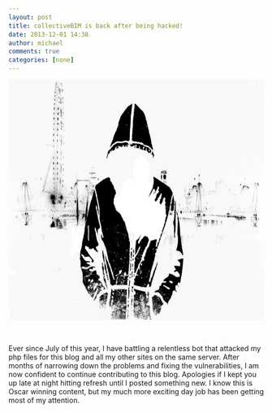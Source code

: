 ```yaml
---
layout: post
title: collectiveBIM is back after being hacked!
date: 2013-12-01 14:38
author: michael
comments: true
categories: [none]
---
```

<img class="alignnone size-large wp-image-1156" alt="hacked" src="/images/2013/12/hacked-840x472.jpg" width="840" height="472" />

&nbsp;

Ever since July of this year, I have battling a relentless bot that attacked my php files for this blog and all my other sites on the same server. After months of narrowing down the problems and fixing the vulnerabilities, I am now confident to continue contributing to this blog. Apologies if I kept you up late at night hitting refresh until I posted something new. I know this is Oscar winning content, but my much more exciting day job has been getting most of my attention.
